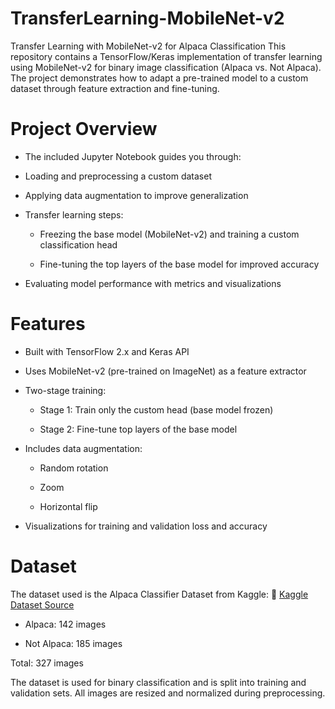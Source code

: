 # TransferLearning-MobileNet-v2

Transfer Learning with MobileNet-v2 for Alpaca Classification
This repository contains a TensorFlow/Keras implementation of transfer learning using MobileNet-v2 for binary image classification (Alpaca vs. Not Alpaca). The project demonstrates how to adapt a pre-trained model to a custom dataset through feature extraction and fine-tuning.

# Project Overview
- The included Jupyter Notebook guides you through:

- Loading and preprocessing a custom dataset

- Applying data augmentation to improve generalization

- Transfer learning steps:

  - Freezing the base model (MobileNet-v2) and training a custom classification head

  - Fine-tuning the top layers of the base model for improved accuracy

- Evaluating model performance with metrics and visualizations



# Features
- Built with TensorFlow 2.x and Keras API

- Uses MobileNet-v2 (pre-trained on ImageNet) as a feature extractor

- Two-stage training:

  - Stage 1: Train only the custom head (base model frozen)

  - Stage 2: Fine-tune top layers of the base model

- Includes data augmentation:

  - Random rotation

  - Zoom

  - Horizontal flip

- Visualizations for training and validation loss and accuracy




# Dataset

The dataset used is the Alpaca Classifier Dataset from Kaggle:
🔗 [Kaggle Dataset Source](https://www.kaggle.com/datasets/sid4sal/alpaca-dataset-small)

- Alpaca: 142 images

- Not Alpaca: 185 images

Total: 327 images

The dataset is used for binary classification and is split into training and validation sets. All images are resized and normalized during preprocessing.
